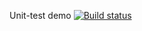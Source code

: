 Unit-test demo
[![Build status](https://ci.appveyor.com/api/projects/status/4e1nn36rjb3a2dux?svg=true)](https://ci.appveyor.com/project/einsy-dev/unit-tests)
